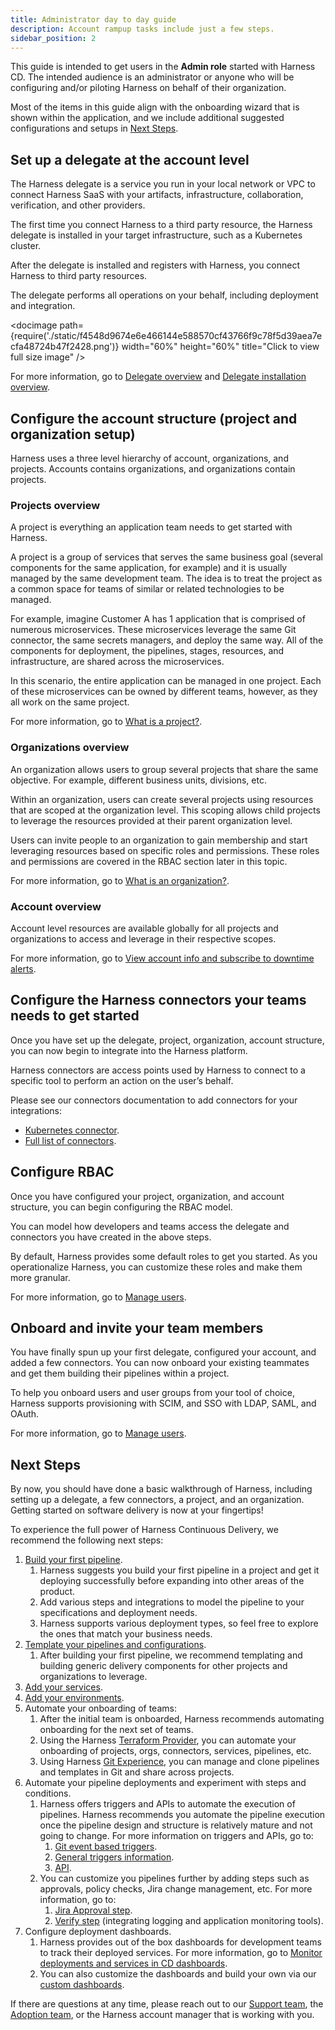 ```yaml
---
title: Administrator day to day guide
description: Account rampup tasks include just a few steps.
sidebar_position: 2
---
```


This guide is intended to get users in the **Admin role** started with Harness CD. The intended audience is an administrator or anyone who will be configuring and/or piloting Harness on behalf of their organization.

Most of the items in this guide align with the onboarding wizard that is shown within the application, and we include additional suggested configurations and setups in [Next Steps](#next-steps).


## Set up a delegate at the account level

The Harness delegate is a service you run in your local network or VPC to connect Harness SaaS with your artifacts, infrastructure, collaboration, verification, and other providers. 

The first time you connect Harness to a third party resource, the Harness delegate is installed in your target infrastructure, such as a Kubernetes cluster. 

After the delegate is installed and registers with Harness, you connect Harness to third party resources. 

The delegate performs all operations on your behalf, including deployment and integration.

<docimage path={require('./static/f4548d9674e6e466144e588570cf43766f9c78f5d39aea7ecfa48724b47f2428.png')} width="60%" height="60%" title="Click to view full size image" />  

For more information, go to [Delegate overview](https://developer.harness.io/docs/platform/delegates/delegate-concepts/delegate-overview/#install-a-delegate) and [Delegate installation overview](https://developer.harness.io/docs/platform/delegates/install-delegates/overview/).

## Configure the account structure (project and organization setup)

Harness uses a three level hierarchy of account, organizations, and projects. Accounts contains organizations, and organizations contain projects.

### Projects overview

A project is everything an application team needs to get started with Harness.

A project is a group of services that serves the same business goal (several components for the same application, for example) and it is usually managed by the same development team. The idea is to treat the project as a common space for teams of similar or related technologies to be managed.

For example, imagine Customer A has 1 application that is comprised of numerous microservices. These microservices leverage the same Git connector, the same secrets managers, and deploy the same way. All of the components for deployment, the pipelines, stages, resources, and infrastructure, are shared across the microservices. 

In this scenario, the entire application can be managed in one project. Each of these microservices can be owned by different teams, however, as they all work on the same project.

For more information, go to [What is a project?](https://developer.harness.io/docs/platform/organizations-and-projects/projects-and-organizations/#what-is-a-project).


### Organizations overview

An organization allows users to group several projects that share the same objective. For example, different business units, divisions, etc. 

Within an organization, users can create several projects using resources that are scoped at the organization level. This scoping allows child projects to leverage the resources provided at their parent organization level.

Users can invite people to an organization to gain membership and start leveraging resources based on specific roles and permissions. These roles and permissions are covered in the RBAC section later in this topic.

For more information, go to [What is an organization?](https://developer.harness.io/docs/platform/organizations-and-projects/projects-and-organizations/#what-is-an-organization).

### Account overview

Account level resources are available globally for all projects and organizations to access and leverage in their respective scopes.

For more information, go to [View account info and subscribe to downtime alerts](https://developer.harness.io/docs/platform/get-started/view-account-info-and-subscribe-to-alerts/).

## Configure the Harness connectors your teams needs to get started

Once you have set up the delegate, project, organization, account structure, you can now begin to integrate into the Harness platform. 

Harness connectors are access points used by Harness to connect to a specific tool to perform an action on the user’s behalf.

Please see our connectors documentation to add connectors for your integrations:

- [Kubernetes connector](https://developer.harness.io/docs/platform/connectors/cloud-providers/add-a-kubernetes-cluster-connector).
- [Full list of connectors](https://developer.harness.io/docs/category/connectors).

## Configure RBAC

Once you have configured your project, organization, and account structure, you can begin configuring the RBAC model. 

You can model how developers and teams access the delegate and connectors you have created in the above steps. 

By default, Harness provides some default roles to get you started. As you operationalize Harness, you can customize these roles and make them more granular.

For more information, go to [Manage users](https://developer.harness.io/docs/platform/role-based-access-control/add-users).

## Onboard and invite your team members

You have finally spun up your first delegate, configured your account, and added a few connectors. You can now onboard your existing teammates and get them building their pipelines within a project. 

To help you onboard users and user groups from your tool of choice, Harness supports provisioning with SCIM, and SSO with LDAP, SAML, and OAuth.

For more information, go to [Manage users](https://developer.harness.io/docs/platform/role-based-access-control/add-users).

## Next Steps

By now, you should have done a basic walkthrough of Harness, including setting up a delegate, a few connectors, a project, and an organization. Getting started on software delivery is now at your fingertips!

To experience the full power of Harness Continuous Delivery, we recommend the following next steps:

1. [Build your first pipeline](/docs/category/deploy-services-on-different-platforms).
   1. Harness suggests you build your first pipeline in a project and get it deploying successfully before expanding into other areas of the product. 
   2. Add various steps and integrations to model the pipeline to your specifications and deployment needs.
   3. Harness supports various deployment types, so feel free to explore the ones that match your business needs.
2. [Template your pipelines and configurations](/docs/platform/templates/template/).
   1. After building your first pipeline, we recommend templating and building generic delivery components for other projects and organizations to leverage. 
3. [Add your services](/docs/continuous-delivery/x-platform-cd-features/services/create-services). 
4. [Add your environments](/docs/continuous-delivery/x-platform-cd-features/environments/create-environments). 
5. Automate your onboarding of teams:
   1. After the initial team is onboarded, Harness recommends automating onboarding for the next set of teams.
   2. Using the Harness [Terraform Provider](https://developer.harness.io/tutorials/platform/onboard-terraform-provider/), you can automate your onboarding of projects, orgs, connectors, services, pipelines, etc. 
   3. Using Harness [Git Experience](/docs/platform/git-experience/git-experience-overview), you can manage and clone pipelines and templates in Git and share across projects. 
6.  Automate your pipeline deployments and experiment with steps and conditions.
    1.  Harness offers triggers and APIs to automate the execution of pipelines. Harness recommends you automate the pipeline execution once the pipeline design and structure is relatively mature and not going to change. For more information on triggers and APIs, go to:
        1.  [Git event based triggers](/docs/platform/triggers/triggering-pipelines).  
        2.  [General triggers information](/docs/category/triggers).  
        3.  [API](https://apidocs.harness.io/tag/Pipeline-Execute#operation/postPipelineExecuteWithInputSetList). 
    2.  You can customize you pipelines further by adding steps such as approvals, policy checks, Jira change management, etc. For more information, go to:
        1.  [Jira Approval step](/docs/platform/approvals/adding-jira-approval-stages). 
        2.  [Verify step](/docs/continuous-delivery/verify/cv-getstarted/configure-first-cv) (integrating logging and application monitoring tools). 
7.  Configure deployment dashboards.
    1.  Harness provides out of the box dashboards for development teams to track their deployed services. For more information, go to [Monitor deployments and services in CD dashboards](/docs/continuous-delivery/monitor-deployments/monitor-cd-deployments). 
    2.  You can also customize the dashboards and build your own via our [custom dashboards](/docs/platform/dashboards/create-dashboards). 

If there are questions at any time, please reach out to our [Support team](mailto:support@harness.io), the [Adoption team](mailto:customeradoption@harness.io), or the Harness account manager that is working with you. 